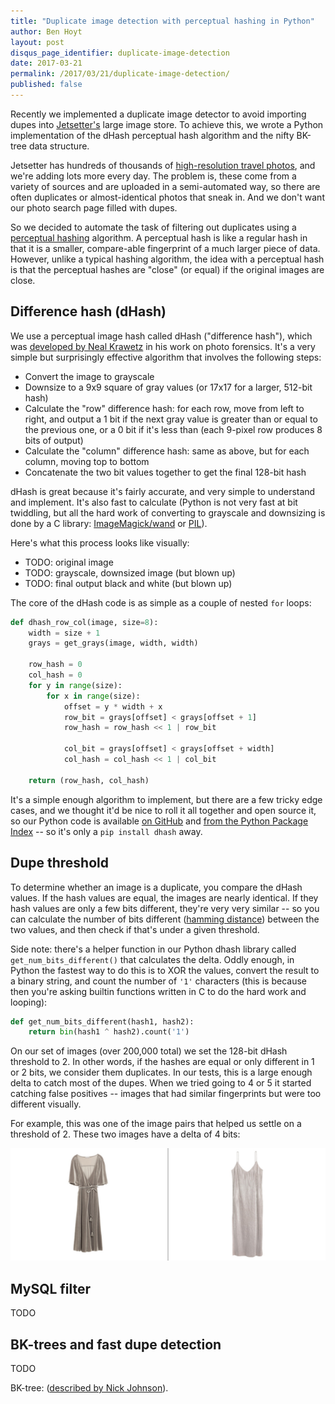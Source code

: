 ```yaml
---
title: "Duplicate image detection with perceptual hashing in Python"
author: Ben Hoyt
layout: post
disqus_page_identifier: duplicate-image-detection
date: 2017-03-21
permalink: /2017/03/21/duplicate-image-detection/
published: false
---
```



Recently we implemented a duplicate image detector to avoid importing dupes into [Jetsetter's](https://www.jetsetter.com/) large image store. To achieve this, we wrote a Python implementation of the dHash perceptual hash algorithm and the nifty BK-tree data structure.

Jetsetter has hundreds of thousands of [high-resolution travel photos](https://www.jetsetter.com/photos), and we're adding lots more every day. The problem is, these come from a variety of sources and are uploaded in a semi-automated way, so there are often duplicates or almost-identical photos that sneak in. And we don't want our photo search page filled with dupes.

So we decided to automate the task of filtering out duplicates using a [perceptual hashing](https://en.wikipedia.org/wiki/Perceptual_hashing) algorithm. A perceptual hash is like a regular hash in that it is a smaller, compare-able fingerprint of a much larger piece of data. However, unlike a typical hashing algorithm, the idea with a perceptual hash is that the perceptual hashes are "close" (or equal) if the original images are close.


Difference hash (dHash)
-----------------------

We use a perceptual image hash called dHash ("difference hash"), which was [developed by Neal Krawetz](http://www.hackerfactor.com/blog/?/archives/529-Kind-of-Like-That.html) in his work on photo forensics. It's a very simple but surprisingly effective algorithm that involves the following steps:

* Convert the image to grayscale
* Downsize to a 9x9 square of gray values (or 17x17 for a larger, 512-bit hash)
* Calculate the "row" difference hash: for each row, move from left to right, and output a 1 bit if the next gray value is greater than or equal to the previous one, or a 0 bit if it's less than (each 9-pixel row produces 8 bits of output)
* Calculate the "column" difference hash: same as above, but for each column, moving top to bottom
* Concatenate the two bit values together to get the final 128-bit hash

dHash is great because it's fairly accurate, and very simple to understand and implement. It's also fast to calculate (Python is not very fast at bit twiddling, but all the hard work of converting to grayscale and downsizing is done by a C library: [ImageMagick/wand](http://docs.wand-py.org/en/latest/) or [PIL](https://pillow.readthedocs.io/en/4.0.x/)).

Here's what this process looks like visually:

* TODO: original image
* TODO: grayscale, downsized image (but blown up)
* TODO: final output black and white (but blown up)

The core of the dHash code is as simple as a couple of nested `for` loops:

```python
def dhash_row_col(image, size=8):
    width = size + 1
    grays = get_grays(image, width, width)

    row_hash = 0
    col_hash = 0
    for y in range(size):
        for x in range(size):
            offset = y * width + x
            row_bit = grays[offset] < grays[offset + 1]
            row_hash = row_hash << 1 | row_bit

            col_bit = grays[offset] < grays[offset + width]
            col_hash = col_hash << 1 | col_bit

    return (row_hash, col_hash)
```

It's a simple enough algorithm to implement, but there are a few tricky edge cases, and we thought it'd be nice to roll it all together and open source it, so our Python code is available [on GitHub](https://github.com/Jetsetter/dhash) and [from the Python Package Index](https://pypi.python.org/pypi/dhash) -- so it's only a `pip install dhash` away.


Dupe threshold
--------------

To determine whether an image is a duplicate, you compare the dHash values. If the hash values are equal, the images are nearly identical. If they hash values are only a few bits different, they're very very similar -- so you can calculate the number of bits different ([hamming distance](https://en.wikipedia.org/wiki/Hamming_distance)) between the two values, and then check if that's under a given threshold.

Side note: there's a helper function in our Python dhash library called `get_num_bits_different()` that calculates the delta. Oddly enough, in Python the fastest way to do this is to XOR the values, convert the result to a binary string, and count the number of `'1'` characters (this is because then you're asking builtin functions written in C to do the hard work and looping):

```python
def get_num_bits_different(hash1, hash2):
    return bin(hash1 ^ hash2).count('1')
```

On our set of images (over 200,000 total) we set the 128-bit dHash threshold to 2. In other words, if the hashes are equal or only different in 1 or 2 bits, we consider them duplicates. In our tests, this is a large enough delta to catch most of the dupes. When we tried going to 4 or 5 it started catching false positives -- images that had similar fingerprints but were too different visually.

For example, this was one of the image pairs that helped us settle on a threshold of 2. These two images have a delta of 4 bits:

![False positive "dupes" with dHash delta of 4 bits](/public/img/dupes-false-positive.jpg)


MySQL filter
------------

TODO


BK-trees and fast dupe detection
--------------------------------

TODO

BK-tree:  ([described by Nick Johnson](http://blog.notdot.net/2007/4/Damn-Cool-Algorithms-Part-1-BK-Trees)).
